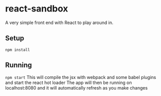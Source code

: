 # react-sandbox
A very simple front end with React to play around in.

## Setup
```npm install``` 

## Running
```npm start``` 
This will compile the jsx with webpack and some babel plugins and start the react hot loader
The app will then be running on localhost:8080 and it will automatically refresh as you make changes
